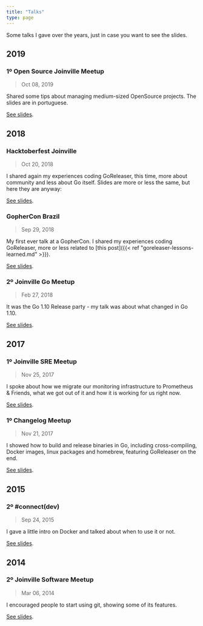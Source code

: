 ```yaml
---
title: "Talks"
type: page
---
```


Some talks I gave over the years, just in case you want to see the slides.

## 2019

### 1º Open Source Joinville Meetup

> Oct 08, 2019

Shared some tips about managing medium-sized OpenSource projects. The slides
are in portuguese.

[See slides](https://speakerdeck.com/caarlos0/gerenciando-projetos-opensource).

## 2018

### Hacktoberfest Joinville

> Oct 20, 2018

I shared again my experiences coding GoReleaser, this time, more about community and less about Go itself. Slides are more or less the same, but here they are anyway:

[See slides](https://speakerdeck.com/caarlos0/goreleaser-lessons-learned-hacktoberfest).

### GopherCon Brazil

> Sep 29, 2018

My first ever talk at a GopherCon. I shared my experiences coding GoReleaser, more or less related to [this post]({{< ref "goreleaser-lessons-learned.md" >}}).

[See slides](https://speakerdeck.com/caarlos0/goreleaser-lessons-learned).

### 2º Joinville Go Meetup

> Feb 27, 2018

It was the Go 1.10 Release party - my talk was about what changed in Go 1.10.

[See slides](https://speakerdeck.com/caarlos0/go-1-dot-10-release-party-at-joinville-go-meetup).

## 2017

### 1º Joinville SRE Meetup

> Nov 25, 2017

I spoke about how we migrate our monitoring infrastructure to Prometheus & Friends, what we got out of it and how it is working for us right now.

[See slides](https://speakerdeck.com/caarlos0/monitoring-at-contaazul).

### 1º Changelog Meetup

> Nov 21, 2017

I showed how to build and release binaries in Go, including cross-compiling, Docker images, linux packages and homebrew, featuring GoReleaser on the end.

[See slides](https://speakerdeck.com/caarlos0/building-and-releasing-golang-binaries).

## 2015

### 2º #connect(dev)

> Sep 24, 2015

I gave a little intro on Docker and talked about when to use it or not.

[See slides](https://slides.com/caarlos0/why-docker#/).

## 2014

### 2º Joinville Software Meetup

> Mar 06, 2014

I encouraged people to start using git, showing some of its features.

[See slides](https://speakerdeck.com/caarlos0/comecando-com-git).
